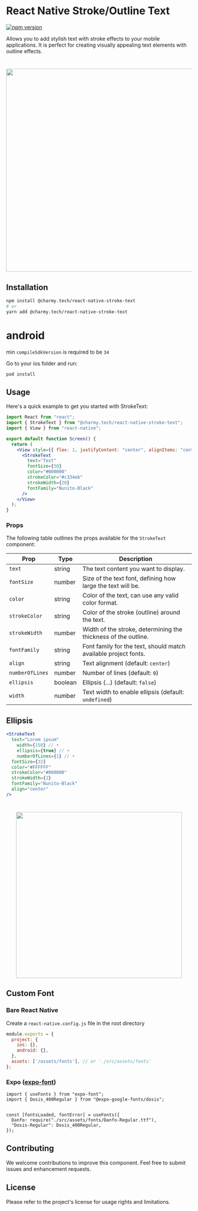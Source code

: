 # React Native Stroke/Outline Text

[![npm version](https://badge.fury.io/js/@charmy.tech%2Freact-native-stroke-text.svg)](https://badge.fury.io/js/@charmy.tech%2Freact-native-stroke-text)

Allows you to add stylish text with stroke effects to your mobile applications. It is perfect for creating visually
appealing text elements with outline effects.

<h1 align="center">
  <img width="550" src="docs/example.jpeg"/>
</h1>

## Installation

```bash
npm install @charmy.tech/react-native-stroke-text
# or
yarn add @charmy.tech/react-native-stroke-text
```

# android
min ```compileSdkVersion``` is required to be ```34```

Go to your ios folder and run:

```
pod install
```

## Usage

Here's a quick example to get you started with StrokeText:

```jsx
import React from "react";
import { StrokeText } from "@charmy.tech/react-native-stroke-text";
import { View } from "react-native";

export default function Screen() {
  return (
    <View style={{ flex: 1, justifyContent: "center", alignItems: "center" }}>
      <StrokeText
        text="Test"
        fontSize={50}
        color="#000000"
        strokeColor="#c334eb"
        strokeWidth={20}
        fontFamily="Nunito-Black"
      />
    </View>
  );
}

```

### Props

The following table outlines the props available for the `StrokeText` component:

| Prop            | Type    | Description                                                     |
|-----------------|---------|-----------------------------------------------------------------|
| `text`          | string  | The text content you want to display.                           |
| `fontSize`      | number  | Size of the text font, defining how large the text will be.     |
| `color`         | string  | Color of the text, can use any valid color format.              |
| `strokeColor`   | string  | Color of the stroke (outline) around the text.                  |
| `strokeWidth`   | number  | Width of the stroke, determining the thickness of the outline.  |
| `fontFamily`    | string  | Font family for the text, should match available project fonts. |
| `align`         | string  | Text alignment (default: `center`)                              |
| `numberOfLines` | number  | Number of lines (default: `0`)                                  |
| `ellipsis`      | boolean | Ellipsis (...) (default: `false`)                               |
| `width`         | number  | Text width to enable ellipsis (default: `undefined`)            |

## Ellipsis

```jsx
<StrokeText
  text="Lorem ipsum"
    width={150} // +
    ellipsis={true} // +
    numberOfLines={1} // +
  fontSize={32}
  color="#FFFFFF"
  strokeColor="#000000"
  strokeWidth={2}
  fontFamily="Nunito-Black"
  align="center"
/>

```

<h1 align="center">
  <img width="450" src="docs/ellipsis.jpeg"/>
</h1>

## Custom Font

### Bare React Native

Create a `react-native.config.js` file in the root directory

```javascript
module.exports = {
  project: {
    ios: {},
    android: {},
  },
  assets: ['/assets/fonts'], // or './src/assets/fonts'
};
```

### Expo ([expo-font](https://docs.expo.dev/versions/latest/sdk/font/))

```tsx
import { useFonts } from "expo-font";
import { Dosis_400Regular } from "@expo-google-fonts/dosis";


const [fontsLoaded, fontError] = useFonts({
  Danfo: require("./src/assets/fonts/Danfo-Regular.ttf"),
  "Dosis-Regular": Dosis_400Regular,
});
```

## Contributing

We welcome contributions to improve this component. Feel free to submit issues and enhancement requests.

## License

Please refer to the project's license for usage rights and limitations.
